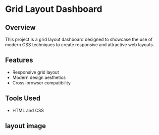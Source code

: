 # Grid Layout Dashboard

## Overview

This project is a grid layout dashboard designed to showcase the use of modern CSS techniques to create responsive and attractive web layouts.

## Features

- Responsive grid layout
- Modern design aesthetics
- Cross-browser compatibility

## Tools Used

- HTML and CSS

## layout image
